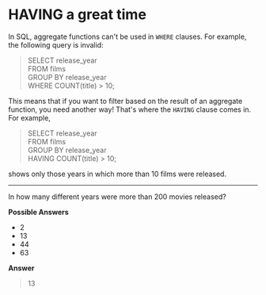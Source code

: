 # HAVING a great time

In SQL, aggregate functions can't be used in `WHERE` clauses. For example, the following query is invalid:

> SELECT release_year\
> FROM films\
> GROUP BY release_year\
> WHERE COUNT(title) > 10;

This means that if you want to filter based on the result of an aggregate function, you need another way! That's where the `HAVING` clause comes in. For example,

> SELECT release_year\
> FROM films\
> GROUP BY release_year\
> HAVING COUNT(title) > 10;

shows only those years in which more than 10 films were released.

<hr>

In how many different years were more than 200 movies released?

**Possible Answers**
* 2
* 13
* 44
* 63

**Answer**
> 13